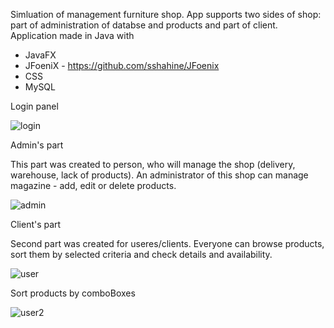 Simluation of management furniture shop. App supports two sides of shop: part of administration of databse and products and part of client. 
Application made in Java with
- JavaFX
- JFoeniX -  https://github.com/sshahine/JFoenix
- CSS
- MySQL
 
 Login panel
 
 ![login](https://user-images.githubusercontent.com/63973627/109565629-07165100-7ae3-11eb-9f3f-bfeb2f495e13.png)
 

<p> Admin's part </p>
This part was created to person, who will manage the shop (delivery, warehouse, lack of products). An administrator of this shop can manage magazine - add, edit or delete products. 

![admin](https://user-images.githubusercontent.com/63973627/109565934-71c78c80-7ae3-11eb-9a6d-638bbcbdfc47.png)


<p> Client's part </p>
Second part was created for useres/clients. Everyone can browse products, sort them by selected criteria and check details and availability. 

![user](https://user-images.githubusercontent.com/63973627/109567964-7e99af80-7ae6-11eb-9cfb-6bbef8f07729.png)

Sort products by comboBoxes

![user2](https://user-images.githubusercontent.com/63973627/109568297-fec01500-7ae6-11eb-8d09-16f2f9789a34.png)
